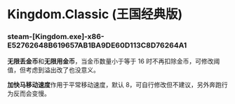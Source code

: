 # Kingdom.Classic (王国经典版)

### steam-[Kingdom.exe]-x86-E52762648B619657AB1BA9DE60D113C8D76264A1
**无限丢金币**和**无限用金币**，当金币数量小于等于 16 时不再扣除金币，可修改阈值，但考虑到溢出改了也没意义。

**加快马移动速度**作用于平常移动速度，默认 8，可自行修改但不建议，另外奔跑行为反而会变慢。
 